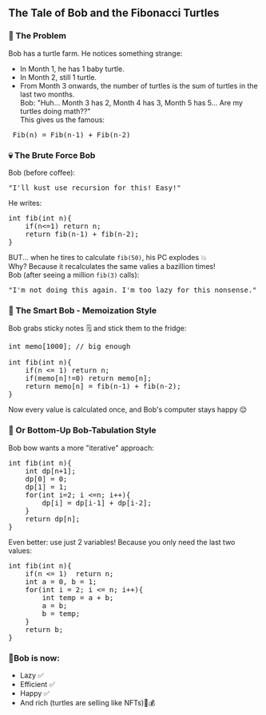 ## The Tale of Bob and the Fibonacci Turtles
### 🌱  The Problem
Bob has a turtle farm. He notices something strange:
- In Month 1, he has 1 baby turtle.
- In Month 2, still 1 turtle.
- From Month 3 onwards, the number of turtles is the sum of turtles in the last two months.<br>
Bob: "Huh... Month 3 has 2, Month 4 has 3, Month 5 has 5... Are my turtles doing math??"<br>
This gives us the famous:
<pre> Fib(n) = Fib(n-1) + Fib(n-2) </pre>

### 💀 The Brute Force Bob
Bob (before coffee):
<pre>"I'll kust use recursion for this! Easy!" </pre>
He writes:
<pre>
int fib(int n){
    if(n<=1) return n;
    return fib(n-1) + fib(n-2);
}</pre>

BUT... when he tires to calculate `fib(50)`, his PC explodes 💥<br>
Why? Because it recalculates the same valies a bazillion times!<br>
Bob (after seeing a million `fib(3)` calls):
<pre>"I'm not doing this again. I'm too lazy for this nonsense."</pre>

### 🧠 The Smart Bob - Memoization Style
Bob grabs sticky notes 🗒️ and stick them to the fridge:
<pre>
int memo[1000]; // big enough

int fib(int n){
    if(n <= 1) return n;
    if(memo[n]!=0) return memo[n];
    return memo[n] = fib(n-1) + fib(n-2);
} </pre>
Now every value is calculated once, and Bob's computer stays happy 😌

### 🧊 Or Bottom-Up Bob-Tabulation Style
Bob bow wants a more "iterative" approach:
<pre>
int fib(int n){
    int dp[n+1];
    dp[0] = 0;
    dp[1] = 1;
    for(int i=2; i <=n; i++){
        dp[i] = dp[i-1] + dp[i-2];
    }
    return dp[n];
} </pre>

Even better: use just 2 variables! Because you only need the last two values:
<pre>
int fib(int n){
    if(n <= 1)  return n;
    int a = 0, b = 1;
    for(int i = 2; i <= n; i++){
        int temp = a + b;
        a = b;
        b = temp;
    }
    return b;
} </pre>

### 🎉Bob is now:
- Lazy ✅
- Efficient ✅
- Happy ✅
- And rich (turtles are selling like NFTs)🐢💰
